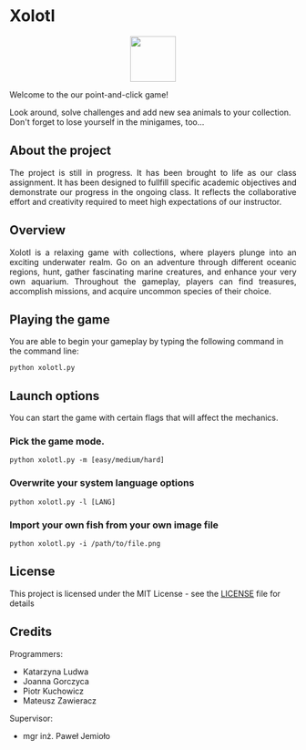 # Xolotl
<p align="center">
<img src="https://m.media-amazon.com/images/I/41Q5dBKkvKL._AC_UF894,1000_QL80_.jpg" width="80px" height="80px">
</p>

Welcome to the our point-and-click game!

Look around, solve challenges and add new sea animals to your collection.
Don't forget to lose yourself in the minigames, too...

## About the project
<p align="justify">
The project is still in progress. It has been brought to life as our class assignment.
It has been designed to fullfill specific academic objectives and demonstrate our progress in the ongoing class. 
It reflects the collaborative effort and creativity required to meet high expectations of our instructor.

## Overview
<p align="justify">
Xolotl is a relaxing game with collections, where players plunge into an exciting underwater realm.
Go on an adventure through different oceanic regions, hunt, gather fascinating marine creatures, and enhance your very own aquarium. 
Throughout the gameplay, players can find treasures, accomplish missions, and acquire uncommon species of their choice.

## Playing the game
You are able to begin your gameplay by typing the following command in the command line:
```
python xolotl.py
```

## Launch options
<!--- TO DO --->
You can start the game with certain flags that will affect the mechanics.
### Pick the game mode.
```
python xolotl.py -m [easy/medium/hard]
```
### Overwrite your system language options
```
python xolotl.py -l [LANG]
```
### Import your own fish from your own image file
```
python xolotl.py -i /path/to/file.png
```
## License
This project is licensed under the MIT License - see the [LICENSE](LICENSE) file for details

## Credits
Programmers:
- Katarzyna Ludwa
- Joanna Gorczyca
- Piotr Kuchowicz
- Mateusz Zawieracz  

Supervisor:
- mgr inż. Paweł Jemioło